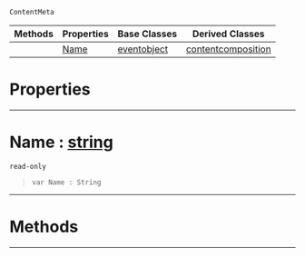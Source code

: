  `ContentMeta`

|Methods|Properties|Base Classes|Derived Classes|
|---|---|---|---|
| |[ Name](https://github.com/PlasmaEngine/PlasmaDocs/tree/master/docs/C%2B%2B/code_reference/class_reference/contentitem.markdown#name-plasma-engine-documen)|[eventobject](https://github.com/PlasmaEngine/PlasmaDocs/tree/master/docs/C%2B%2B/code_reference/class_reference/eventobject.markdown)|[contentcomposition](https://github.com/PlasmaEngine/PlasmaDocs/tree/master/docs/C%2B%2B/code_reference/class_reference/contentcomposition.markdown)|


 #  Properties


---  
 #  Name : [string](https://github.com/PlasmaEngine/PlasmaDocs/tree/master/docs/C%2B%2B/code_reference/lightning_base_types/string.markdown)

 `read-only`

> 
> ``` lang=cpp, name=Lightning
> var Name : String


---  
 #  Methods


---  
 

 